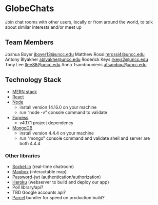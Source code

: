 # GlobeChats
Join chat rooms with other users, locally or from around the world, to talk about similar interests and/or meet up


## Team Members
Joshua Boyer [jboyer13@uncc.edu](mailto:jboyer13@uncc.edu)
Matthew Rossi [mrossi4@uncc.edu](mailto:mrossi4@uncc.edu)
Antony Blyakher [ablyakhe@uncc.edu](mailto:ablyakhe@uncc.edu)
Roderick Keys [rkeys2@uncc.edu](mailto:rkeys2@uncc.edu)
Tony Lee [tlee88@uncc.edu](mailto:tlee88@uncc.edu)
Anna Tsambounieris [atsambou@uncc.edu](mailto:atsambou@uncc.edu)




## Technology Stack

 - [MERN stack](https://www.geeksforgeeks.org/mern-stack/)
 - [React](https://reactjs.org/docs/hello-world.html)
 - [Node](https://nodejs.org/en/download/)
	 - install version 14.16.0 on your machine
	 - run “node -v” console command to validate
- [Express](https://expressjs.com/en/4x/api.html)
	- v4.17.1 project dependency
- [MongoDB](https://cloud.mongodb.com/v2#/org/5eade90c60e46d66b1734cf1/projects)
	- install version 4.4.4 on your machine
	- run “mongo” console command and validate shell and server are both 4.4.4
### Other libraries
- [Socket.io](https://socket.io/docs/v4/index.html) (real-time chatroom)
- [Mapbox](https://docs.mapbox.com/help/tutorials/use-mapbox-gl-js-with-react/) (interactable map)
- [Password-jwt](http://www.passportjs.org/packages/passport-jwt/) (authentication/authorization)
- [Heroku](https://id.heroku.com/) (webserver to build and deploy our app)
- Poll library/api?
- TBD Google accounts api?
- [Parcel](https://parceljs.org/) bundler for speed on production build?
